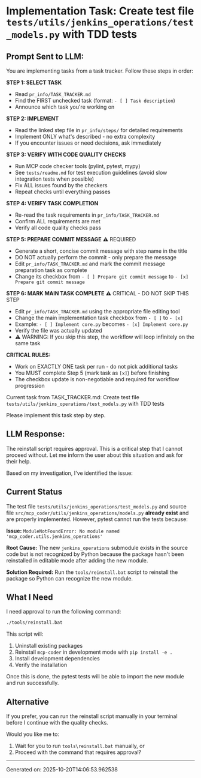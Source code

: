 # Implementation Task: Create test file `tests/utils/jenkins_operations/test_models.py` with TDD tests

## Prompt Sent to LLM:
You are implementing tasks from a task tracker. Follow these steps in order:

**STEP 1: SELECT TASK**
- Read `pr_info/TASK_TRACKER.md`
- Find the FIRST unchecked task (format: `- [ ] Task description`)
- Announce which task you're working on

**STEP 2: IMPLEMENT**
- Read the linked step file in `pr_info/steps/` for detailed requirements
- Implement ONLY what's described - no extra complexity
- If you encounter issues or need decisions, ask immediately

**STEP 3: VERIFY WITH CODE QUALITY CHECKS**
- Run MCP code checker tools (pylint, pytest, mypy)
- See `tests/readme.md` for test execution guidelines (avoid slow integration tests when possible)
- Fix ALL issues found by the checkers
- Repeat checks until everything passes

**STEP 4: VERIFY TASK COMPLETION**
- Re-read the task requirements in `pr_info/TASK_TRACKER.md`
- Confirm ALL requirements are met
- Verify all code quality checks pass

**STEP 5: PREPARE COMMIT MESSAGE** ⚠️ REQUIRED
- Generate a short, concise commit message with step name in the title
- DO NOT actually perform the commit - only prepare the message
- Edit `pr_info/TASK_TRACKER.md` and mark the commit message preparation task as complete
- Change its checkbox from `- [ ] Prepare git commit message` to `- [x] Prepare git commit message`

**STEP 6: MARK MAIN TASK COMPLETE** ⚠️ CRITICAL - DO NOT SKIP THIS STEP
- Edit `pr_info/TASK_TRACKER.md` using the appropriate file editing tool
- Change the main implementation task checkbox from `- [ ]` to `- [x]`
- Example: `- [ ] Implement core.py` becomes `- [x] Implement core.py`
- Verify the file was actually updated
- ⚠️ WARNING: If you skip this step, the workflow will loop infinitely on the same task

**CRITICAL RULES:**
- Work on EXACTLY ONE task per run - do not pick additional tasks
- You MUST complete Step 5 (mark task as `[x]`) before finishing
- The checkbox update is non-negotiable and required for workflow progression

Current task from TASK_TRACKER.md: Create test file `tests/utils/jenkins_operations/test_models.py` with TDD tests

Please implement this task step by step.

## LLM Response:
The reinstall script requires approval. This is a critical step that I cannot proceed without. Let me inform the user about this situation and ask for their help.

Based on my investigation, I've identified the issue:

## Current Status

The test file `tests/utils/jenkins_operations/test_models.py` and source file `src/mcp_coder/utils/jenkins_operations/models.py` **already exist** and are properly implemented. However, pytest cannot run the tests because:

**Issue:** `ModuleNotFoundError: No module named 'mcp_coder.utils.jenkins_operations'`

**Root Cause:** The new `jenkins_operations` submodule exists in the source code but is not recognized by Python because the package hasn't been reinstalled in editable mode after adding the new module.

**Solution Required:** Run the `tools/reinstall.bat` script to reinstall the package so Python can recognize the new module.

## What I Need

I need approval to run the following command:
```bash
./tools/reinstall.bat
```

This script will:
1. Uninstall existing packages
2. Reinstall `mcp-coder` in development mode with `pip install -e .`
3. Install development dependencies
4. Verify the installation

Once this is done, the pytest tests will be able to import the new module and run successfully.

## Alternative

If you prefer, you can run the reinstall script manually in your terminal before I continue with the quality checks.

Would you like me to:
1. Wait for you to run `tools\reinstall.bat` manually, or
2. Proceed with the command that requires approval?

---
Generated on: 2025-10-20T14:06:53.962538